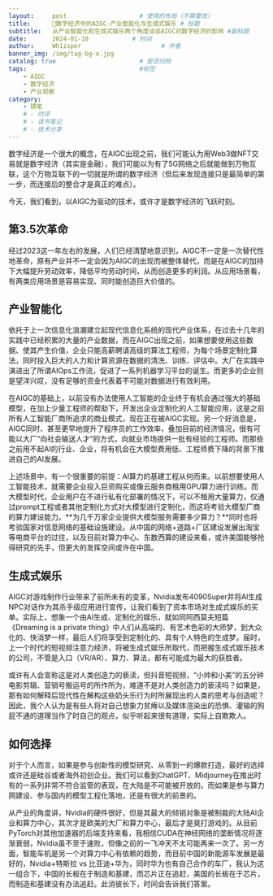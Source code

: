 ```yaml
---
layout:     post                    # 使用的布局（不需要改）
title:      🤖数字经济中的AIGC-产业智能化与生成式娱乐	# 标题
subtitle:   从产业智能化和生成式娱乐两个角度谈谈AIGC对数字经济的影响 #副标题
date:       2024-01-10            # 时间
author:     Wh1isper                      # 作者
banner_img: /img/tag-bg-o.jpg
catalog: true                       # 是否归档
tags:                               #标签
    - AIGC
    - 数字经济
    - 产业观察
category:
    - 随笔
    # - 时评
    # - 读书笔记
    # - 技术分享
---
```


数字经济是一个很大的概念，在AIGC出现之前，我们可能认为用Web3做NFT交易就是数字经济（其实是金融），我们可能以为有了5G网络之后就能做到万物互联，这个万物互联下的一切就是所谓的数字经济（但后来发现连接只是最简单的第一步，而连接后的整合才是真正的难点）。

今天，我们看到，以AIGC为驱动的技术，或许才是数字经济的飞跃时刻。

## 第3.5次革命

经过2023这一年左右的发展，人们已经清楚地意识到，AIGC不一定是一次替代性地革命，原有产业并不一定会因为AIGC的出现而被整体替代，而是在AIGC的加持下大幅提升劳动效率，降低平均劳动时间，从而创造更多的利润。从应用场景看，有两类应用场景是容易实现、同时能创造巨大价值的。

## 产业智能化

依托于上一次信息化浪潮建立起现代信息化系统的现代产业体系，在过去十几年的实践中已经积累的大量的产业数据，而在AIGC出现之前，如果想要使用这些数据、使其产生价值，企业只能高薪聘请高级的算法工程师，为每个场景定制化算法，同时投入巨大的人力和计算资源在数据的清洗、训练、评估中。大厂在实践中演进出了所谓AIOps工作流，促进了一系列机器学习平台的诞生。而更多的企业则是望洋兴叹，没有足够的资金代表着不可能对数据进行有效利用。

在AIGC的基础上，以前没有办法使用人工智能的企业终于有机会通过强大的基础模型，在加上少量工程师的帮助下，开发出企业定制化的人工智能应用，这是之前所有人工智能厂商所追求的商业模式，现在正在被AIGC实现。另一个好消息是，AIGC同时、甚至更早地提升了程序员的工作效率，叠加目前的经济情况，很有可能以大厂“向社会输送人才”的方式，向就业市场提供一批有经验的工程师。而那些之前用不起AI的行业、企业，将有机会在大模型费用低、工程师费下降的背景下推进自己的AI发展。

上述场景中，有一个很重要的前提：AI算力的基建工程从何而来。以前想要使用人工智能技术，就需要企业投入巨资购买或像云服务商租用GPU算力进行训练。而大模型时代，企业用户在不进行私有化部署的情况下，可以不租用大量算力，仅通过prompt工程或者其他定制化方式对大模型进行定制化，而这将考验大模型厂商的算力建设能力。**为几千万家企业提供大模型服务需要多少算力？**同时也将考验国家对信息网络的基础设施建设。从中国的网络+道路+厂区建设发展出淘宝等电商平台的过往，以及目前对算力中心、东数西算的建设来看，或许美国能够抢得研究的先手，但更大的发挥空间或许在中国。


## 生成式娱乐

AIGC对游戏制作行业带来了前所未有的变革，Nvidia发布4090Super并将AI生成NPC对话作为其杀手级应用进行宣传，让我们看到了资本市场对生成式娱乐的买单。实际上，想象一个由AI生成、定制化的娱乐，就如同阿西莫夫短篇《Dreaming is a private thing》中人们从高端的、有艺术色彩的大师梦，到大众化的、快消梦一样，最后人们将享受到定制化的、具有个人特色的生成梦。届时，上一个时代的短视频注意力经济，将被生成式娱乐所取代，而把握生成式娱乐技术的公司，不管是入口（VR/AR）、算力、算法，都有可能成为最大的获胜者。

或许有人会宣称这是对人类创造力的亵渎，但抖音短视频，“小帅和小美”的五分钟电影剪辑、营销号搬运号的所作所为，难道不是对人类创造力的亵渎吗？如果是，那有如何解释后现代性在解构这些奶头乐行为时所展现出的人类的思考与创造呢？因此，我个人认为是有些人将对自己想象力贫瘠以及媒体渲染出的恐惧、灌输的狗屁不通的道理当作了时自己的观点，似乎听起来很有道理，实际上自欺欺人。

## 如何选择

对于个人而言，如果是参与创新性的模型研究、从零到一的爆款打造，最好的选择或许还是硅谷或者海外初创企业。我们可以看到ChatGPT、Midjourney在推出时有的一系列非常不符合监管的表现，在大陆是不可能被开放的。而如果是参与算力网建设、参与国内的模型工程化落地，还是有很大的前景的。

从产业的角度讲，Nvidia的硬件很好，但是其最大的倾销对象是被制裁的大陆AI企业和算力中心，其次才是欧美的大厂和算力中心，最后才是臭打游戏的。从目前PyTorch对其他加速器的后端支持来看，我相信CUDA在神经网络的垄断情况将逐渐衰弱，Nvidia虽不至于速败，但像之前的一飞冲天不太可能再来一次了。另一方面，智能车机是另一个对算力中心有依赖的趋势，而目前中国的新能源车发展是最好的，Nvidia+特斯拉 vs 比亚迪+华为，同时华为也有自己合作的车厂，我认为这一组合下，中国的长板在于制造和基建，而芯片正在追赶，美国的长板在于芯片，而制造和基建没有办法追赶。此消彼长下，时间会告诉我们答案。
